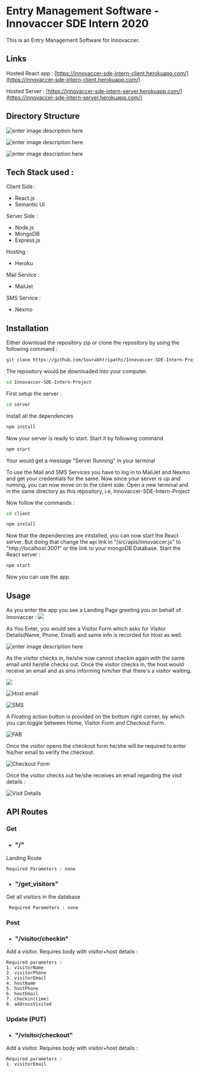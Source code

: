 
# Entry Management Software - Innovaccer SDE Intern 2020

This is an Entry Management Software for Innovaccer. 

## Links
Hosted React app : [https://innovaccer-sde-intern-client.herokuapp.com/](https://innovaccer-sde-intern-client.herokuapp.com/)

Hosted Server : [https://innovaccer-sde-intern-server.herokuapp.com/](https://innovaccer-sde-intern-server.herokuapp.com/)

## Directory Structure

![enter image description here](https://lh3.googleusercontent.com/qRXwFMv1aMRz_6pQwGEuz1pMFgSvUs9N8q5xmc6YczASmlOs6xm1SlkkCgoXA2x32ni0INIXD64)


![enter image description here](https://lh3.googleusercontent.com/cdfh2HyfwJDYPh_j0E8QZzZDUJH-cuM_NjSrVM6d4ikGidkA-k7sp7Raj8NXKbxDgoVhMV6jRm8)


![enter image description here](https://lh3.googleusercontent.com/rAfXkVfuyhJoX6GnpMf4ew6ui6uLoUAUsbXyGbzHwrz48GPL_QpV2AvfVJZbrVDeQV4nTn3pEnU)

## Tech Stack used : 

Client Side :
 - React.js
 - Semantic UI

Server Side :
 - Node.js
 - MongoDB
 - Express.js

Hosting :

 - Heroku
 
 Mail Service :
 
 - MailJet
 

SMS Service :

 - Nexmo
 
## Installation
Either download the repository zip or clone the repository by using the following command : 

```bash
git clone https://github.com/Sourabhtripathi/Innovaccer-SDE-Intern-Project.git
```
The repository would be downloaded into your computer.
```bash
cd Innovaccer-SDE-Intern-Project
```
First setup the server :
```bash
cd server
```

Install all the dependencies
```bash
npm install
```
Now your server is ready to start. Start it by following command
```bash
npm start
```
Your would get a message "Server Running" in your terminal

To use the Mail and SMS Services you have to log in to MailJet and Nexmo and get your credentials for the same.
Now since your server is up and running, you can now move on to the client side.
Open a new terminal and in the same directory as this repository, i.e, Innovaccer-SDE-Intern-Project

Now follow the commands : 
```bash
cd client
```
```bash
npm install
```
Now that the dependencies are intstalled, you can now start the React server.
But doing that change the api link in "/src/apis/innovaccer.js" to "http://localhost:3001" or the link to your mongoDB Database.
Start the React server :
```bash
npm start
```
Now you can use the app.

## Usage

As you enter the app you see a Landing Page greeting you on behalf of Innovaccer :
![
](https://lh3.googleusercontent.com/qZt9-tDMtcmuMft1SXw4dc1oeIIgOIyQsLH0xxlp2Psgct6PrCYqNkf4M9CVG2fJBsl7wkEfYoI "Landing")

As You Enter, you would see a Visitor Form which asks for Visitor Details(Name, Phone, Email) and same info is recorded for Host as well.


![enter image description here](https://lh3.googleusercontent.com/_wNit4uAZmDh0dX6yF6DSEqgIv2OFbIgHyhshjhWYG2Nm3lUWY1jB8OMpAZrP8Q1Le3V6MMYdSg "Add Visitor")


As the visitor checks in, he/she now cannot checkin again with the same email until he/she checks out.
Once the visitor checks in, the host would receive an email and as sms informing him/her that there's a visitor waiting.



![
](https://lh3.googleusercontent.com/z0plK7oOMx5wqyYkiMZDYyd8KVgo71xI0kGsCW-A-YA4MePB5gfavXO_CVv0ufa7oMEURYBJsEY "Checked In")



![](https://lh3.googleusercontent.com/ymHH7yLis1NCKCH-kYbmyIXQyM6c8owAN_tMCjlybCaJUfXfB9CNfnCgLUbEXkhxOwV_eMJd34A "Host email")



![](https://lh3.googleusercontent.com/e9GmyV-jAxjuR8733G5L59Sjztq3I7Uw6sZGb7JhnkwmyTGSpV7iK38rN0Np9I6_dcm_2fMWE5M "SMS")



A Floating action button is provided on the bottom right corner, by which you can toggle between Home, Visitor Form and Checkout Form.


![](https://lh3.googleusercontent.com/1gnEiEk5oVUR8ygMTGWaEUXDsoCP-RU44cpF-VlDo7Ga4-u33IPxMWd2XOUwpEScAj1kUASjTOE "FAB")



Once the visitor opens the checkout form he/she will be required to enter his/her email to verify the checkout.

![](https://lh3.googleusercontent.com/O3pvF8INdIuFj43NlRYtIW2XPkpvFfSgGLZ8cfk_K7vpOvoJhVKSwhc_1eghpG0JoyO7IyWAknE "Checkout Form")


Once the visitor checks out he/she receives an email regarding the visit details :


![](https://lh3.googleusercontent.com/ZywFizTtFlyLnrSj_z5b8O54vzKYJNikSKGPlP-4FUGsk39OtadfPzjIT6ymvK4yGhKx6ZQipkM "Visit Details")



## API Routes

### Get
 - ### "/" 
 Landing Route
	
	Required Parameters : none
 - ### "/get_visitors" 
 Get all visitors in the database
 
	 Required Parameters : none

### Post

 - ### "/visitor/checkin"
 Add a visitor. Requires body with visitor+host details :
	
	Required parameters :
	1. visitorName
	2. visitorPhone
	3. visitorEmail
	4. hostName
	5. hostPhone
	6. hostEmail
	7. checkin(time)
	8. addressVisited
 

### Update (PUT)

 
 - ### "/visitor/checkout"
 Add a visitor. Requires body with visitor+host details :
	
	Required parameters :
	1. visitorEmail
